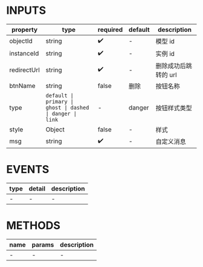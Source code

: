 [//]: # "business-bricks/cmdb-instances/instance-single-custom-delete-btn.ts"

# INPUTS

| property    | type                                                      | required | default | description          |
| ----------- | --------------------------------------------------------- | -------- | ------- | -------------------- |
| objectId    | string                                                    | ✔️       | -       | 模型 id              | - |
| instanceId  | string                                                    | ✔️       | -       | 实例 id              | - |
| redirectUrl | string                                                    | ✔️       | -       | 删除成功后跳转的 url | - |
| btnName     | string                                                    | false    | 删除    | 按钮名称             | - |
| type        | `default \| primary \| ghost \| dashed \| danger \| link` | -️       | danger  | 按钮样式类型         | - |
| style       | Object                                                    | false    | -       | 样式                 | - |
| msg         | string                                                    | ✔️       | -       | 自定义消息           | - |

# EVENTS

| type | detail | description |
| ---- | ------ | ----------- |
| -    | -      | -           |

# METHODS

| name | params | description |
| ---- | ------ | ----------- |
| -    | -      | -           |
